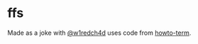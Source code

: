 # ffs

Made as a joke with [@w1redch4d](https://github.com/w1redch4d) uses code from [howto-term](https://github.com/w1redch4d/howto-term).